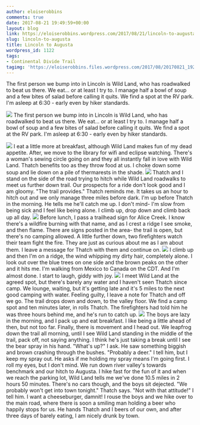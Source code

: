 ```yaml
---
author: eloiserobbins
comments: true
date: 2017-08-21 19:49:59+00:00
layout: blog
link: https://eloiserobbins.wordpress.com/2017/08/21/lincoln-to-augusta/
slug: lincoln-to-augusta
title: Lincoln to Augusta
wordpress_id: 1122
tags:
- Continental Divide Trail
tagimg: 'https://eloiserobbins.files.wordpress.com/2017/08/20170821_192620.jpg'
---
```


The first person we bump into in Lincoln is Wild Land, who has roadwalked to beat us there. We eat... or at least I try to. I manage half a bowl of soup and a few bites of salad before calling it quits. We find a spot at the RV park. I'm asleep at 6:30 - early even by hiker standards.


[![](https://eloiserobbins.files.wordpress.com/2017/08/20170821_192620.jpg)](https://eloiserobbins.files.wordpress.com/2017/08/20170821_192620.jpg)
The first person we bump into in Lincoln is Wild Land, who has roadwalked to beat us there. We eat... or at least I try to. I manage half a bowl of soup and a few bites of salad before calling it quits. We find a spot at the RV park. I'm asleep at 6:30 - early even by hiker standards.

[![](https://eloiserobbins.files.wordpress.com/2017/08/20170822_070820.jpg)](https://eloiserobbins.files.wordpress.com/2017/08/20170822_070820.jpg)
I eat a little more at breakfast, although Wild Land makes fun of my dead appetite. After, we move to the library for wifi and eclipse watching. There's a woman's sewing circle going on and they all instantly fall in love with Wild Land. Thatch benefits too as they throw food at us. I choke down some soup and lie down on a pile of thermarests in the shade.
[![](https://eloiserobbins.files.wordpress.com/2017/08/20170822_081912.jpg)](https://eloiserobbins.files.wordpress.com/2017/08/20170822_081912.jpg)
Thatch and I stand on the side of the road trying to hitch while Wild Land roadwalks to meet us further down trail. Our prospects for a ride don't look good and I am gloomy. "The trail provides." Thatch reminds me. It takes us an hour to hitch out and we only manage three miles before dark. I'm up before Thatch in the morning. He tells me he'll catch me up. I don't mind- I'm slow from being sick and I feel like being alone. I climb up, drop down and climb back up all day. 
[![](https://eloiserobbins.files.wordpress.com/2017/08/20170822_123206.jpg)](https://eloiserobbins.files.wordpress.com/2017/08/20170822_123206.jpg)
Before lunch, I pass a trailhead sign for Alice Creek. I know there's a wildfire burning with that name, and as I crest a ridge I see smoke, and then flame. There are signs posted in the area- the trail is open, but there's no camping allowed. A little further down, two firefighters watch their team fight the fire. They are just as curious about me as I am about them. I leave a message for Thatch with them and continue on.
[![](https://eloiserobbins.files.wordpress.com/2017/08/20170822_132329.jpg)](https://eloiserobbins.files.wordpress.com/2017/08/20170822_132329.jpg)
I climb up and then I'm on a ridge, the wind whipping my dirty hair, completely alone. I look out over the blue trees on one side and the brown peaks on the other and it hits me. I'm walking from Mexico to Canada on the CDT. And I'm almost done. I start to laugh, giddy with joy.
[![](https://eloiserobbins.files.wordpress.com/2017/08/20170822_155100.jpg)](https://eloiserobbins.files.wordpress.com/2017/08/20170822_155100.jpg)
I meet Wild Land at the agreed spot, but there's barely any water and I haven't seen Thatch since camp. We lounge, waiting, but it's getting late and it's 5 miles to the next good camping with water. Feeling guilty, I leave a note for Thatch and off we go. The trail drops down and down, to the valley floor. We find a camp spot and ten minutes later, in rolls Thatch. The firefighters had told him he was three hours behind me, and he's run to catch up.
![](/data/user/0/org.wordpress.android/cache/20170823_1018031272371840.jpg)
The boys are lazy in the morning, and I pack up and eat breakfast. I like being a little ahead of then, but not too far. Finally, there is movement and I head out. We leapfrog down the trail all morning, until I see Wild Land standing in the middle of the trail, pack off, not saying anything. I think he's just taking a break until I see the bear spray in his hand. "What's up?" I ask. He saw something biggish and brown crashing through the bushes. "Probably a deer." I tell him, but I keep my spray out. He asks if me holding my spray means I'm going first. I roll my eyes, but I don't mind.
We run down river valley's towards benchmark and our hitch to Augusta. I hike fast for the fun of it and when we reach the parking lot, Wild Land tells me we've done 10.5 miles in 2 hours 50 minutes. There's no cars though, and the boys sit dejected. "We probably won't get into town tonight." Thatch says. "Not with that attitude!" I tell him. I want a cheeseburger, damnit! I rouse the boys and we hike over to the main road, where there is soon a smiling man holding a beer who happily stops for us. He hands Thatch and I beers of our own, and after three days of barely eating, I am nicely drunk by town.
